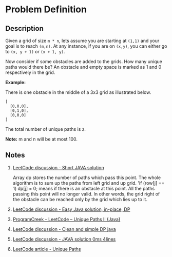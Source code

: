 # Problem Definition

## Description

Given a grid of size `m * n`, lets assume you are starting at `(1,1)` and your goal is to reach `(m,n)`. At any instance, if you are on `(x,y)`, you can either go to `(x, y + 1)` or `(x + 1, y)`.

Now consider if some obstacles are added to the grids. How many unique paths would there be?
An obstacle and empty space is marked as 1 and 0 respectively in the grid.

**Example:**

There is one obstacle in the middle of a 3x3 grid as illustrated below.

```text
[
  [0,0,0],
  [0,1,0],
  [0,0,0]
]
```

The total number of unique paths is `2`.

**Note:** m and n will be at most 100.

## Notes

1. [LeetCode discussion - Short JAVA solution](https://leetcode.com/problems/unique-paths-ii/discuss/23250/Short-JAVA-solution)

    Array dp stores the number of paths which pass this point. The whole algorithm is to sum up the paths from left grid and up grid. 'if (row[j] == 1) dp[j] = 0; means if there is an obstacle at this point. All the paths passing this point will no longer valid. In other words, the grid right of the obstacle can be reached only by the grid which lies up to it.

1. [LeetCode discussion - Easy Java solution, in-place, DP](https://leetcode.com/problems/unique-paths-ii/discuss/23436/Easy-Java-solution-in-place-DP)
1. [ProgramCreek - LeetCode – Unique Paths II (Java)](https://www.programcreek.com/2014/05/leetcode-unique-paths-ii-java/)
1. [LeetCode discussion - Clean and simple DP java](https://leetcode.com/problems/unique-paths/discuss/22980/Clean-and-simple-DP-java)
1. [LeetCode discussion - JAVA solution 0ms 4lines](https://leetcode.com/problems/unique-paths/discuss/23090/JAVA-solution-0ms-4lines)
1. [LeetCode article - Unique Paths](https://articles.leetcode.com/unique-paths/)
